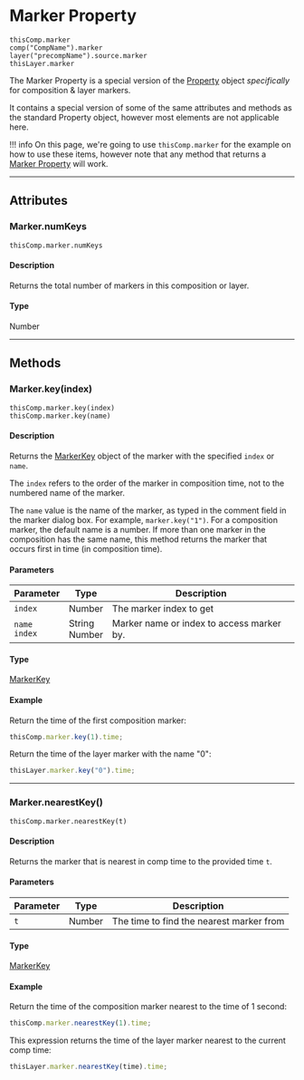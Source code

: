# Marker Property

`thisComp.marker`
<br/>
`comp("CompName").marker`
<br/>
`layer("precompName").source.marker`
<br/>
`thisLayer.marker`

The Marker Property is a special version of the [Property](./property.md) object *specifically* for composition & layer markers.

It contains a special version of some of the same attributes and methods as the standard Property object, however most elements are not applicable here.

!!! info
    On this page, we're going to use `thisComp.marker` for the example on how to use these items, however note that any method that returns a [Marker Property](#) will work.

---

## Attributes

### Marker.numKeys

`thisComp.marker.numKeys`

#### Description

Returns the total number of markers in this composition or layer.

#### Type

Number

---

## Methods

### Marker.key(index)

`thisComp.marker.key(index)`
</br>
`thisComp.marker.key(name)`

#### Description

Returns the [MarkerKey](./markerkey.md) object of the marker with the specified `index` or `name`.

The `index` refers to the order of the marker in composition time, not to the numbered name of the marker.

The `name` value is the name of the marker, as typed in the comment field in the marker dialog box. For example, `marker.key("1")`. For a composition marker, the default name is a number. If more than one marker in the composition has the same name, this method returns the marker that occurs first in time (in composition time).

#### Parameters

|     Parameter      |       Type        |                Description                |
| ------------------ | ----------------- | ----------------------------------------- |
| `index`            | Number            | The marker index to get                   |
| `name`<br/>`index` | String<br/>Number | Marker name or index to access marker by. |

#### Type

[MarkerKey](./markerkey.md)

#### Example

Return the time of the first composition marker:

```js
thisComp.marker.key(1).time;
```

Return the time of the layer marker with the name "0":

```js
thisLayer.marker.key("0").time;
```

---

### Marker.nearestKey()

`thisComp.marker.nearestKey(t)`

#### Description

Returns the marker that is nearest in comp time to the provided time `t`.

#### Parameters

| Parameter |  Type  |               Description                |
| --------- | ------ | ---------------------------------------- |
| `t`       | Number | The time to find the nearest marker from |

#### Type

[MarkerKey](./markerkey.md)

#### Example

Return the time of the composition marker nearest to the time of 1 second:

```js
thisComp.marker.nearestKey(1).time;
```

This expression returns the time of the layer marker nearest to the current comp time:

```js
thisLayer.marker.nearestKey(time).time;
```

